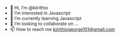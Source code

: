 - 👋 Hi, I’m @kiirithio
- 👀 I’m interested in Javascript
- 🌱 I’m currently learning Javascript
- 💞️ I’m looking to collaborate on ...
- 📫 How to reach me kiirithiogeorge101@gmail.com

<!---
kiirithio/kiirithio is a ✨ special ✨ repository because its `README.md` (this file) appears on your GitHub profile.
You can click the Preview link to take a look at your changes.
--->
